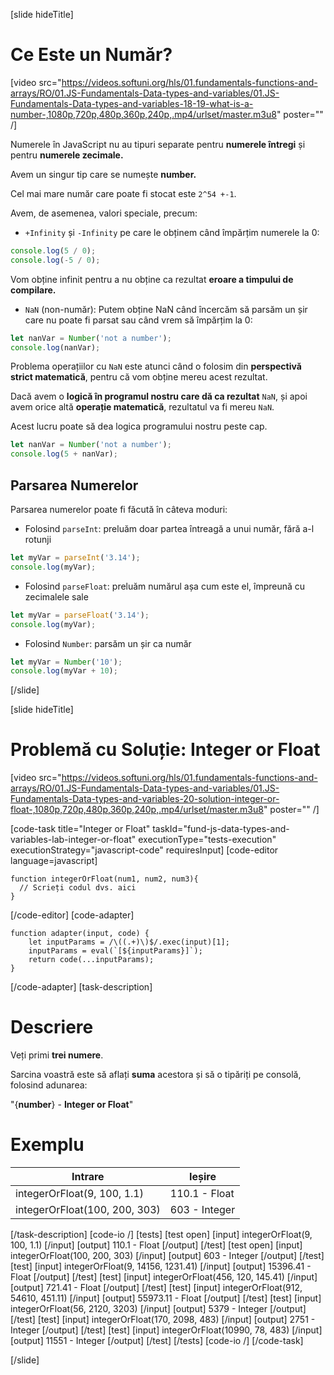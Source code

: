 [slide hideTitle]

# Ce Este un Număr?

[video src="https://videos.softuni.org/hls/01.fundamentals-functions-and-arrays/RO/01.JS-Fundamentals-Data-types-and-variables/01.JS-Fundamentals-Data-types-and-variables-18-19-what-is-a-number-,1080p,720p,480p,360p,240p,.mp4/urlset/master.m3u8" poster="" /]

Numerele în JavaScript nu au tipuri separate pentru **numerele întregi** și pentru **numerele zecimale.**

Avem un singur tip care se numește **number.**

Cel mai mare număr care poate fi stocat este `2^54 +-1`.

Avem, de asemenea, valori speciale, precum:

- `+Infinity` și `-Infinity` pe care le obținem când împărțim numerele la 0:

``` js live
console.log(5 / 0);
console.log(-5 / 0);
```

Vom obține infinit pentru a nu obține ca rezultat **eroare a timpului de compilare.**

- `NaN` (non-număr):  Putem obține NaN când încercăm să parsăm un șir care nu poate fi parsat sau când vrem să împărțim la 0:

``` js live
let nanVar = Number('not a number');
console.log(nanVar);
```

Problema operațiilor cu `NaN` este atunci când o folosim din **perspectivă strict matematică**, pentru că vom obține mereu acest rezultat. 

Dacă avem o **logică în programul nostru care dă ca rezultat** `NaN`, și apoi avem orice altă **operație matematică**, rezultatul va fi mereu `NaN`. 

Acest lucru poate să dea logica programului nostru peste cap.

``` js live
let nanVar = Number('not a number');
console.log(5 + nanVar);
```

## Parsarea Numerelor

Parsarea numerelor poate fi făcută în câteva moduri:

- Folosind `parseInt`: preluăm doar partea întreagă a unui număr, fără a-l rotunji

``` js live
let myVar = parseInt('3.14');
console.log(myVar);
```

- Folosind `parseFloat`: preluăm numărul așa cum este el, împreună cu zecimalele sale

``` js live
let myVar = parseFloat('3.14');
console.log(myVar);
```

- Folosind `Number`: parsăm un șir ca număr

``` js live
let myVar = Number('10');
console.log(myVar + 10);
```
[/slide]

[slide hideTitle]


# Problemă cu Soluție: Integer or Float

[video src="https://videos.softuni.org/hls/01.fundamentals-functions-and-arrays/RO/01.JS-Fundamentals-Data-types-and-variables/01.JS-Fundamentals-Data-types-and-variables-20-solution-integer-or-float-,1080p,720p,480p,360p,240p,.mp4/urlset/master.m3u8" poster="" /]

[code-task title="Integer or Float" taskId="fund-js-data-types-and-variables-lab-integer-or-float" executionType="tests-execution" executionStrategy="javascript-code" requiresInput]
[code-editor language=javascript]
```
function integerOrFloat(num1, num2, num3){
  // Scrieți codul dvs. aici
}
```
[/code-editor]
[code-adapter]
```
function adapter(input, code) {
    let inputParams = /\((.+)\)$/.exec(input)[1];
    inputParams = eval(`[${inputParams}]`);
    return code(...inputParams);
}
```
[/code-adapter]
[task-description]
# Descriere

Veți primi **trei numere**. 

Sarcina voastră este să aflați **suma** acestora și să o tipăriți pe consolă, folosind adunarea:

"\{**number**\} - **Integer or Float**"


# Exemplu
  | **Intrare** | **Ieșire** |
| --- | --- |
| integerOrFloat(9, 100, 1.1) | 110.1 - Float |
| integerOrFloat(100, 200, 303) | 603 - Integer|

[/task-description]
[code-io /]
[tests]
[test open]
[input]
integerOrFloat(9, 100, 1.1)
[/input]
[output]
110.1 - Float
[/output]
[/test]
[test open]
[input]
integerOrFloat(100, 200, 303)
[/input]
[output]
603 - Integer
[/output]
[/test]
[test]
[input]
integerOrFloat(9, 14156, 1231.41)
[/input]
[output]
15396.41 - Float
[/output]
[/test]
[test]
[input]
integerOrFloat(456, 120, 145.41)
[/input]
[output]
721.41 - Float
[/output]
[/test]
[test]
[input]
integerOrFloat(912, 54610, 451.11)
[/input]
[output]
55973.11 - Float
[/output]
[/test]
[test]
[input]
integerOrFloat(56, 2120, 3203)
[/input]
[output]
5379 - Integer
[/output]
[/test]
[test]
[input]
integerOrFloat(170, 2098, 483)
[/input]
[output]
2751 - Integer
[/output]
[/test]
[test]
[input]
integerOrFloat(10990, 78, 483)
[/input]
[output]
11551 - Integer
[/output]
[/test]
[/tests]
[code-io /]
[/code-task]

[/slide]

